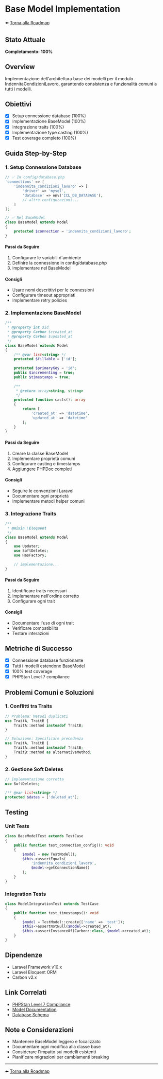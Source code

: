 # Base Model Implementation

⬅️ [Torna alla Roadmap](../../roadmap.md)

## Stato Attuale
**Completamento: 100%**

## Overview
Implementazione dell'architettura base dei modelli per il modulo IndennitaCondizioniLavoro, garantendo consistenza e funzionalità comuni a tutti i modelli.

## Obiettivi
- [x] Setup connessione database (100%)
- [x] Implementazione BaseModel (100%)
- [x] Integrazione traits (100%)
- [x] Implementazione type casting (100%)
- [x] Test coverage completo (100%)

## Guida Step-by-Step

### 1. Setup Connessione Database
```php
// ✅ In config/database.php
'connections' => [
    'indennita_condizioni_lavoro' => [
        'driver' => 'mysql',
        'database' => env('ICL_DB_DATABASE'),
        // altre configurazioni...
    ]
];

// ✅ Nel BaseModel
class BaseModel extends Model
{
    protected $connection = 'indennita_condizioni_lavoro';
}
```

#### Passi da Seguire
1. Configurare le variabili d'ambiente
2. Definire la connessione in config/database.php
3. Implementare nel BaseModel

#### Consigli
- Usare nomi descrittivi per le connessioni
- Configurare timeout appropriati
- Implementare retry policies

### 2. Implementazione BaseModel
```php
/**
 * @property int $id
 * @property Carbon $created_at
 * @property Carbon $updated_at
 */
class BaseModel extends Model
{
    /** @var list<string> */
    protected $fillable = ['id'];
    
    protected $primaryKey = 'id';
    public $incrementing = true;
    public $timestamps = true;
    
    /**
     * @return array<string, string>
     */
    protected function casts(): array
    {
        return [
            'created_at' => 'datetime',
            'updated_at' => 'datetime'
        ];
    }
}
```

#### Passi da Seguire
1. Creare la classe BaseModel
2. Implementare proprietà comuni
3. Configurare casting e timestamps
4. Aggiungere PHPDoc completi

#### Consigli
- Seguire le convenzioni Laravel
- Documentare ogni proprietà
- Implementare metodi helper comuni

### 3. Integrazione Traits
```php
/**
 * @mixin \Eloquent
 */
class BaseModel extends Model
{
    use Updater;
    use SoftDeletes;
    use HasFactory;
    
    // implementazione...
}
```

#### Passi da Seguire
1. Identificare traits necessari
2. Implementare nell'ordine corretto
3. Configurare ogni trait

#### Consigli
- Documentare l'uso di ogni trait
- Verificare compatibilità
- Testare interazioni

## Metriche di Successo
- [x] Connessione database funzionante
- [x] Tutti i modelli estendono BaseModel
- [x] 100% test coverage
- [x] PHPStan Level 7 compliance

## Problemi Comuni e Soluzioni

### 1. Conflitti tra Traits
```php
// Problema: Metodi duplicati
use TraitA, TraitB {
    TraitA::method insteadof TraitB;
}

// Soluzione: Specificare precedenza
use TraitA, TraitB {
    TraitA::method insteadof TraitB;
    TraitB::method as alternativeMethod;
}
```

### 2. Gestione Soft Deletes
```php
// Implementazione corretta
use SoftDeletes;

/** @var list<string> */
protected $dates = ['deleted_at'];
```

## Testing

### Unit Tests
```php
class BaseModelTest extends TestCase
{
    public function test_connection_config(): void
    {
        $model = new TestModel();
        $this->assertEquals(
            'indennita_condizioni_lavoro',
            $model->getConnectionName()
        );
    }
}
```

### Integration Tests
```php
class ModelIntegrationTest extends TestCase
{
    public function test_timestamps(): void
    {
        $model = TestModel::create(['name' => 'test']);
        $this->assertNotNull($model->created_at);
        $this->assertInstanceOf(Carbon::class, $model->created_at);
    }
}
```

## Dipendenze
- Laravel Framework v10.x
- Laravel Eloquent ORM
- Carbon v2.x

## Link Correlati
- [PHPStan Level 7 Compliance](./phpstan-level7-compliance.md)
- [Model Documentation](./model-documentation.md)
- [Database Schema](./database-schema.md)

## Note e Considerazioni
- Mantenere BaseModel leggero e focalizzato
- Documentare ogni modifica alla classe base
- Considerare l'impatto sui modelli esistenti
- Pianificare migrazioni per cambiamenti breaking

---
⬅️ [Torna alla Roadmap](../../roadmap.md)
